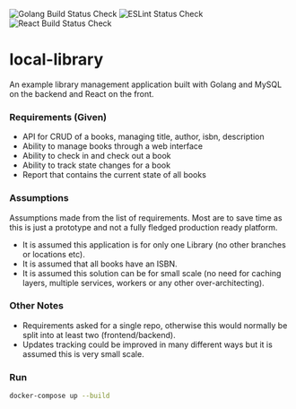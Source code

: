 ![Golang Build Status Check](https://github.com/DannyHinshaw/local-library/workflows/Golang%20Build%20Status%20Check/badge.svg)
![ESLint Status Check](https://github.com/DannyHinshaw/local-library/workflows/ESLint%20Status%20Check/badge.svg)
![React Build Status Check](https://github.com/DannyHinshaw/local-library/workflows/React%20Build%20Status%20Check/badge.svg)

# local-library

An example library management application built with Golang and MySQL on the backend and React on the front.

### Requirements (Given)

* API for CRUD of a books, managing title, author, isbn, description
* Ability to manage books through a web interface
* Ability to check in and check out a book
* Ability to track state changes for a book
* Report that contains the current state of all books

### Assumptions

Assumptions made from the list of requirements. Most are to save time as this is just a prototype and not a fully fledged production ready platform.

* It is assumed this application is for only one Library (no other branches or locations etc).
* It is assumed that all books have an ISBN.
* It is assumed this solution can be for small scale (no need for caching layers, multiple services, workers or any other over-architecting).

### Other Notes

* Requirements asked for a single repo, otherwise this would normally be split into at least two (frontend/backend).
* Updates tracking could be improved in many different ways but it is assumed this is very small scale.

### Run

```bash
docker-compose up --build
```
